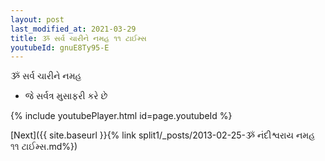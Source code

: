 ```yaml
---
layout: post
last_modified_at: 2021-03-29
title: ૐ સર્વ ચારીને નમહ ૧૧ ટાઈમ્સ
youtubeId: gnuE8Ty95-E
---
```

 
 
 ૐ સર્વ ચારીને નમહ  
 
 -  જે સર્વત્ર મુસાફરી કરે છે 
 
  
 
  
 
 
 
 
 
 


{% include youtubePlayer.html id=page.youtubeId %}
 
[Next]({{ site.baseurl }}{% link  split1/_posts/2013-02-25-ૐ નંદીશ્વરાય નમહ ૧૧ ટાઈમ્સ.md%})
 
